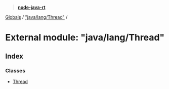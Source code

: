 > **[node-java-rt](../README.md)**

[Globals](../README.md) / ["java/lang/Thread"](_java_lang_thread_.md) /

# External module: "java/lang/Thread"

## Index

### Classes

* [Thread](../classes/_java_lang_thread_.thread.md)